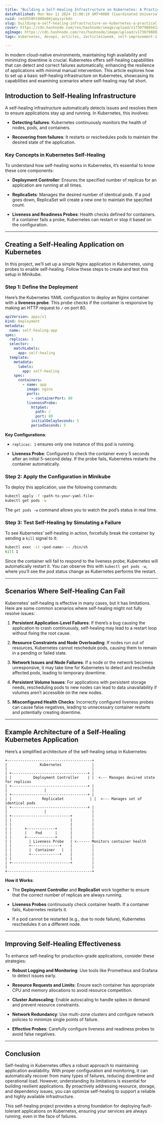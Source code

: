 ```yaml
---
title: "Building a Self-Healing Infrastructure on Kubernetes: A Practical Guide"
datePublished: Mon Nov 11 2024 15:00:19 GMT+0000 (Coordinated Universal Time)
cuid: cm3d5h8ht000e08jqeyzyckdo
slug: building-a-self-healing-infrastructure-on-kubernetes-a-practical-guide
cover: https://cdn.hashnode.com/res/hashnode/image/upload/v1730798844121/d83f26f5-c2ac-4024-a831-4f753a868ff1.png
ogImage: https://cdn.hashnode.com/res/hashnode/image/upload/v1730798883186/2b0a50fc-aae9-4cae-81f6-5ee152c86704.png
tags: kubernetes, devops, articles, 2articles1week, self-improvement-1, devops-articles, kubernetes-architecture

---
```


In modern cloud-native environments, maintaining high availability and minimizing downtime is crucial. Kubernetes offers self-healing capabilities that can detect and correct failures automatically, enhancing the resilience of applications with minimal manual intervention. This article explores how to set up a basic self-healing infrastructure on Kubernetes, showcasing its capabilities and examining scenarios where self-healing may fall short.

## Introduction to Self-Healing Infrastructure

A self-healing infrastructure automatically detects issues and resolves them to ensure applications stay up and running. In Kubernetes, this involves:

* **Detecting failures**: Kubernetes continuously monitors the health of nodes, pods, and containers.
    
* **Recovering from failures**: It restarts or reschedules pods to maintain the desired state of the application.
    

### Key Concepts in Kubernetes Self-Healing

To understand how self-healing works in Kubernetes, it’s essential to know these core components:

* **Deployment Controller**: Ensures the specified number of replicas for an application are running at all times.
    
* **ReplicaSets**: Manages the desired number of identical pods. If a pod goes down, ReplicaSet will create a new one to maintain the specified count.
    
* **Liveness and Readiness Probes**: Health checks defined for containers. If a container fails a probe, Kubernetes can restart or stop it based on the configuration.
    

---

## Creating a Self-Healing Application on Kubernetes

In this project, we’ll set up a simple Nginx application in Kubernetes, using probes to enable self-healing. Follow these steps to create and test this setup in Minikube.

### Step 1: Define the Deployment

Here’s the Kubernetes YAML configuration to deploy an Nginx container with a **liveness probe**. This probe checks if the container is responsive by making an HTTP request to `/` on port 80.

```yaml
apiVersion: apps/v1
kind: Deployment
metadata:
  name: self-healing-app
spec:
  replicas: 1
  selector:
    matchLabels:
      app: self-healing
  template:
    metadata:
      labels:
        app: self-healing
    spec:
      containers:
        - name: app
          image: nginx
          ports:
            - containerPort: 80
          livenessProbe:
            httpGet:
              path: /
              port: 80
            initialDelaySeconds: 5
            periodSeconds: 5
```

**Key Configurations**:

* `replicas: 1` ensures only one instance of this pod is running.
    
* **Liveness Probe**: Configured to check the container every 5 seconds after an initial 5-second delay. If the probe fails, Kubernetes restarts the container automatically.
    

### Step 2: Apply the Configuration in Minikube

To deploy this application, use the following commands:

```bash
kubectl apply -f <path-to-your-yaml-file>
kubectl get pods -w
```

The `get pods -w` command allows you to watch the pod’s status in real time.

### Step 3: Test Self-Healing by Simulating a Failure

To see Kubernetes’ self-healing in action, forcefully break the container by sending a `kill` signal to it:

```bash
kubectl exec -it <pod-name> -- /bin/sh
kill 1
```

Since the container will fail to respond to the liveness probe, Kubernetes will automatically restart it. You can observe this with `kubectl get pods -w`, where you’ll see the pod status change as Kubernetes performs the restart.

---

## Scenarios Where Self-Healing Can Fail

Kubernetes’ self-healing is effective in many cases, but it has limitations. Here are some common scenarios where self-healing might not fully resolve issues:

1. **Persistent Application-Level Failures**: If there’s a bug causing the application to crash continuously, self-healing may lead to a restart loop without fixing the root cause.
    
2. **Resource Constraints and Node Overloading**: If nodes run out of resources, Kubernetes cannot reschedule pods, causing them to remain in a pending or failed state.
    
3. **Network Issues and Node Failures**: If a node or the network becomes unresponsive, it may take time for Kubernetes to detect and reschedule affected pods, leading to temporary downtime.
    
4. **Persistent Volume Issues**: For applications with persistent storage needs, rescheduling pods to new nodes can lead to data unavailability if volumes aren’t accessible on the new nodes.
    
5. **Misconfigured Health Checks**: Incorrectly configured liveness probes can cause false negatives, leading to unnecessary container restarts and potentially creating downtime.
    

---

## Example Architecture of a Self-Healing Kubernetes Application

Here’s a simplified architecture of the self-healing setup in Kubernetes:

```plaintext
+---------------------------------------+
|               Kubernetes              |
|                                       |
| +-----------------------------------+ |
| |          Deployment Controller    | |  <--- Manages desired state for replicas
| +-----------------------------------+ |
|                 |                     |
| +-----------------------------------+ |
| |              ReplicaSet            | |  <--- Manages set of identical pods
| +-----------------------------------+ |
|                 |                     |
| +---------------------------+         |
| |                           |         |
| |                           |         |
| |      +-------------+      |         |
| |      |    Pod      |      |         |
| |      +-------------+      |         |
| |        | Liveness Probe   | <------ Monitors container health
| |        +-------------+    |         |
| |        |  Container   |   |         |
| |        +-------------+    |         |
| |                           |         |
| +---------------------------+         |
|                                       |
+---------------------------------------+
```

**How it Works**:

* The **Deployment Controller** and **ReplicaSet** work together to ensure that the correct number of replicas are always running.
    
* **Liveness Probes** continuously check container health. If a container fails, Kubernetes restarts it.
    
* If a pod cannot be restarted (e.g., due to node failure), Kubernetes reschedules it on a different node.
    

---

## Improving Self-Healing Effectiveness

To enhance self-healing for production-grade applications, consider these strategies:

* **Robust Logging and Monitoring**: Use tools like Prometheus and Grafana to detect issues early.
    
* **Resource Requests and Limits**: Ensure each container has appropriate CPU and memory allocations to avoid resource competition.
    
* **Cluster Autoscaling**: Enable autoscaling to handle spikes in demand and prevent resource constraints.
    
* **Network Redundancy**: Use multi-zone clusters and configure network policies to minimize single points of failure.
    
* **Effective Probes**: Carefully configure liveness and readiness probes to avoid false negatives.
    

---

## Conclusion

Self-healing in Kubernetes offers a robust approach to maintaining application availability. With proper configuration and monitoring, it can automatically recover from many types of failures, reducing downtime and operational load. However, understanding its limitations is essential for building resilient applications. By proactively addressing resource, storage, and dependency issues, you can optimize self-healing to support a reliable and highly available infrastructure.

This self-healing project provides a strong foundation for deploying fault-tolerant applications on Kubernetes, ensuring your services are always running, even in the face of failures.